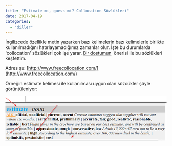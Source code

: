 ```yaml
---
title: "Estimate mi, guess mi? Collocation Sözlükleri"
date: 2017-04-19
categories: 
  - "diller"
---
```


İngilizcede özellikle metin yazarken bazı kelimelerin bazı kelimelerle birlikte kullanılmadığını hatırlayamadığımız zamanlar olur. İşte bu durumlarda 'collocation' sözlükleri çok işe yarar. [Bir dostumun](https://www.linkedin.com/in/utkan-oktay-52871136)  önerisi ile bu sözlükleri keşfettim.

Adres şu: [http://www.freecollocation.com/](http://www.freecollocation.com/)

Örneğin estimate kelimesi ile kullanılması uygun olan sözcükler şöyle görüntüleniyor:

![cooloc](/images/cooloc.png)
